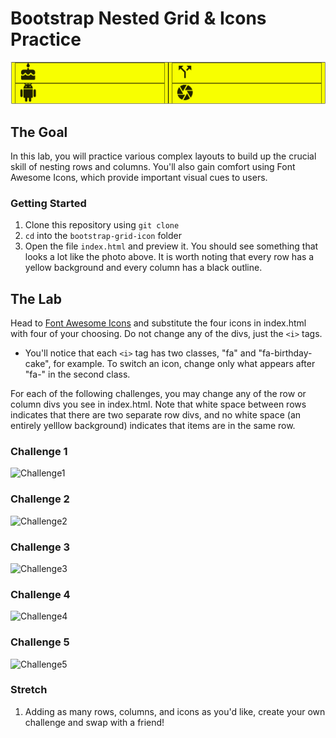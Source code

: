 # Bootstrap Nested Grid & Icons Practice

![Initial Icons](icons_start.png)

## The Goal
In this lab, you will practice various complex layouts to build up the crucial skill of nesting rows and columns. You'll also gain comfort using Font Awesome Icons, which provide important visual cues to users.

### Getting Started

1. Clone this repository using `git clone`
2. `cd` into the `bootstrap-grid-icon` folder
3. Open the file `index.html` and preview it. You should see something that looks a lot like the photo above. It is worth noting that every row has a yellow background and every column has a black outline.

## The Lab
Head to <a href="https://fontawesome.com/icons?d=gallery&m=free">Font Awesome Icons</a> and substitute the four icons in index.html with four of your choosing. Do not change any of the divs, just the `<i>` tags.

* You'll notice that each `<i>` tag has two classes, "fa" and "fa-birthday-cake", for example. To switch an icon, change only what appears after "fa-" in the second class.

For each of the following challenges, you may change any of the row or column divs you see in index.html. Note that white space between rows indicates that there are two separate row divs, and no white space (an entirely yelllow background) indicates that items are in the same row.

### Challenge 1
![Challenge1](https://github.com/upperlinecode/bootstrap-grid-icon-practice/blob/master/challenge1.png?raw=true)
### Challenge 2
![Challenge2](https://github.com/upperlinecode/bootstrap-grid-icon-practice/blob/master/challenge2.png?raw=true)
### Challenge 3
![Challenge3](https://github.com/upperlinecode/bootstrap-grid-icon-practice/blob/master/challenge3.png?raw=true)
### Challenge 4
![Challenge4](https://github.com/upperlinecode/bootstrap-grid-icon-practice/blob/master/challenge4.png?raw=true)
### Challenge 5
![Challenge5](https://github.com/upperlinecode/bootstrap-grid-icon-practice/blob/master/challenge5.png?raw=true)

### Stretch
1. Adding as many rows, columns, and icons as you'd like, create your own challenge and swap with a friend!
